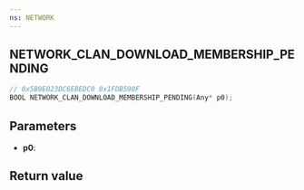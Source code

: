 ```yaml
---
ns: NETWORK
---
```

## NETWORK_CLAN_DOWNLOAD_MEMBERSHIP_PENDING

```c
// 0x5B9E023DC6EBEDC0 0x1FDB590F
BOOL NETWORK_CLAN_DOWNLOAD_MEMBERSHIP_PENDING(Any* p0);
```


## Parameters
* **p0**: 

## Return value
